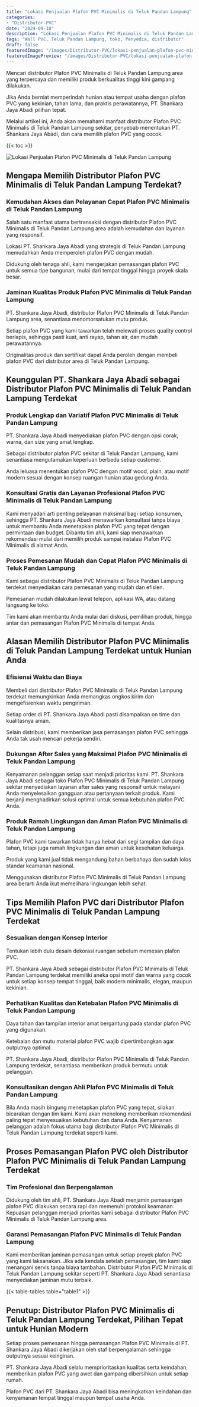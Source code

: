 ```yaml
---
title: "Lokasi Penjualan Plafon PVC Minimalis di Teluk Pandan Lampung"
categories:
- "Distributor-PVC"
date: "2024-09-10"
description: "Lokasi Penjualan Plafon PVC Minimalis di Teluk Pandan Lampung bagi tempat tinggal, perkantoran, serta ritel. Panel unggulan, pilihan motif, variasi warna modern, beserta servis penempatan oleh teknisi ahli dan jaminan resmi!|Servis penjualan Plafon PVC Minimalis di Teluk Pandan Lampung bagi kebutuhan rumah, kantor, atau toko, dengan material unggulan dan pemasangan oleh teknisi berpengalaman dan garansi resmi.|Pilihan Plafon PVC Minimalis di Teluk Pandan Lampung yang terpercaya untuk rumah, perkantoran, dan gerai, bersama material terbaik dan penempatan oleh tim profesional serta kepastian resmi.|Penjualan Plafon PVC Minimalis di Teluk Pandan Lampung untuk tempat tinggal, perkantoran, dan gerai, dengan material unggulan dan pemasangan oleh tim berpengalaman, disertai beserta jaminan resmi.}"
tags: "Wall PVC, Teluk Pandan Lampung, toko, Penyedia, distributor"
draft: false
featuredImage: "/images/Distributor-PVC/lokasi-penjualan-plafon-pvc-minimalis-di-teluk-pandan-lampung.png"
featuredImagePreview: "/images/Distributor-PVC/lokasi-penjualan-plafon-pvc-minimalis-di-teluk-pandan-lampung.png"
---
```


Mencari distributor Plafon PVC Minimalis di Teluk Pandan Lampung area yang terpercaya dan memiliki produk berkualitas tinggi kini gampang dilakukan.

Jika Anda berniat memperindah hunian atau tempat usaha dengan plafon PVC yang kekinian, tahan lama, dan praktis perawatannya, PT. Shankara Jaya Abadi pilihan tepat.

Melalui artikel ini, Anda akan memahami manfaat distributor Plafon PVC Minimalis di Teluk Pandan Lampung sekitar, penyebab menentukan PT. Shankara Jaya Abadi, dan cara memilih plafon PVC yang cocok.

{{< toc >}}

![Lokasi Penjualan Plafon PVC Minimalis di Teluk Pandan Lampung](/images/Distributor-PVC/Lokasi-Penjualan-Plafon-PVC-Minimalis-di-Teluk-Pandan-Lampung.png)

## Mengapa Memilih Distributor Plafon PVC Minimalis di Teluk Pandan Lampung Terdekat?

### Kemudahan Akses dan Pelayanan Cepat Plafon PVC Minimalis di Teluk Pandan Lampung

Salah satu manfaat utama bertransaksi dengan distributor Plafon PVC Minimalis di Teluk Pandan Lampung area adalah kemudahan dan layanan yang responsif.

Lokasi PT. Shankara Jaya Abadi yang strategis di Teluk Pandan Lampung memudahkan Anda memperoleh plafon PVC dengan mudah.

Didukung oleh tenaga ahli, kami mengerjakan pemasangan plafon PVC untuk semua tipe bangunan, mulai dari tempat tinggal hingga proyek skala besar.

### Jaminan Kualitas Produk Plafon PVC Minimalis di Teluk Pandan Lampung

PT. Shankara Jaya Abadi, distributor Plafon PVC Minimalis di Teluk Pandan Lampung area, senantiasa menomorsatukan mutu produk.

Setiap plafon PVC yang kami tawarkan telah melewati proses quality control berlapis, sehingga pasti kuat, anti rayap, tahan air, dan mudah perawatannya.

Originalitas produk dan sertifikat dapat Anda peroleh dengan membeli plafon PVC dari distributor area di Teluk Pandan Lampung.

## Keunggulan PT. Shankara Jaya Abadi sebagai Distributor Plafon PVC Minimalis di Teluk Pandan Lampung Terdekat

### Produk Lengkap dan Variatif Plafon PVC Minimalis di Teluk Pandan Lampung

PT. Shankara Jaya Abadi menyediakan plafon PVC dengan opsi corak, warna, dan size yang amat lengkap.

Sebagai distributor plafon PVC sekitar di Teluk Pandan Lampung, kami senantiasa mengutamakan keperluan berbeda setiap customer.

Anda leluasa menentukan plafon PVC dengan motif wood, plain, atau motif modern sesuai dengan konsep ruangan hunian atau gedung Anda.

### Konsultasi Gratis dan Layanan Profesional Plafon PVC Minimalis di Teluk Pandan Lampung

Kami menyadari arti penting pelayanan maksimal bagi setiap konsumen, sehingga PT. Shankara Jaya Abadi menawarkan konsultasi tanpa biaya untuk membantu Anda menetapkan plafon PVC yang tepat dengan permintaan dan budget. Dibantu tim ahli, kami siap menawarkan rekomendasi mulai dari memilih produk sampai instalasi Plafon PVC Minimalis di alamat Anda.

### Proses Pemesanan Mudah dan Cepat Plafon PVC Minimalis di Teluk Pandan Lampung

Kami sebagai distributor Plafon PVC Minimalis di Teluk Pandan Lampung terdekat menyediakan cara pemesanan yang mudah dan efisien.

Pemesanan mudah dilakukan lewat telepon, aplikasi WA, atau datang langsung ke toko.

Tim kami akan membantu Anda mulai dari diskusi, pemilihan produk, hingga antar dan pemasangan Plafon PVC Minimalis di tempat Anda.

## Alasan Memilih Distributor Plafon PVC Minimalis di Teluk Pandan Lampung Terdekat untuk Hunian Anda

### Efisiensi Waktu dan Biaya

Membeli dari distributor Plafon PVC Minimalis di Teluk Pandan Lampung terdekat memungkinkan Anda memangkas ongkos kirim dan mengefisienkan waktu pengiriman.

Setiap order di PT. Shankara Jaya Abadi pasti disampaikan on time dan kualitasnya aman.

Selain distribusi, kami memberikan jasa pemasangan plafon PVC sehingga Anda tak usah mencari pekerja sendiri.

### Dukungan After Sales yang Maksimal Plafon PVC Minimalis di Teluk Pandan Lampung

Kenyamanan pelanggan setiap saat menjadi prioritas kami. PT. Shankara Jaya Abadi sebagai toko Plafon PVC Minimalis di Teluk Pandan Lampung sekitar menyediakan layanan after sales yang responsif untuk melayani Anda menyelesaikan gangguan atau pertanyaan terkait produk. Kami berjanji menghadirkan solusi optimal untuk semua kebutuhan plafon PVC Anda.

### Produk Ramah Lingkungan dan Aman Plafon PVC Minimalis di Teluk Pandan Lampung

Plafon PVC kami tawarkan tidak hanya hebat dari segi tampilan dan daya tahan, tetapi juga ramah lingkungan dan aman untuk kesehatan keluarga.

Produk yang kami jual tidak mengandung bahan berbahaya dan sudah lolos standar keamanan nasional.

Menggunakan distributor Plafon PVC Minimalis di Teluk Pandan Lampung area berarti Anda ikut memelihara lingkungan lebih sehat.

## Tips Memilih Plafon PVC dari Distributor Plafon PVC Minimalis di Teluk Pandan Lampung Terdekat

### Sesuaikan dengan Konsep Interior

Tentukan lebih dulu desain dekorasi ruangan sebelum memesan plafon PVC.

PT. Shankara Jaya Abadi sebagai distributor Plafon PVC Minimalis di Teluk Pandan Lampung terdekat memiliki aneka opsi motif dan warna yang cocok untuk setiap konsep tempat tinggal, baik modern minimalis, elegan, maupun kekinian.

### Perhatikan Kualitas dan Ketebalan Plafon PVC Minimalis di Teluk Pandan Lampung

Daya tahan dan tampilan interior amat bergantung pada standar plafon PVC yang digunakan.

Ketebalan dan mutu material plafon PVC wajib dipertimbangkan agar outputnya optimal.

PT. Shankara Jaya Abadi, distributor Plafon PVC Minimalis di Teluk Pandan Lampung terdekat, senantiasa memberikan produk bermutu untuk pelanggan.

### Konsultasikan dengan Ahli Plafon PVC Minimalis di Teluk Pandan Lampung

Bila Anda masih bingung menetapkan plafon PVC yang tepat, silakan bicarakan dengan tim kami. Kami akan menolong memberikan rekomendasi paling tepat menyesuaikan kebutuhan dan dana Anda. Kenyamanan pelanggan adalah fokus utama bagi distributor Plafon PVC Minimalis di Teluk Pandan Lampung terdekat seperti kami.

## Proses Pemasangan Plafon PVC oleh Distributor Plafon PVC Minimalis di Teluk Pandan Lampung Terdekat

### Tim Profesional dan Berpengalaman

Didukung oleh tim ahli, PT. Shankara Jaya Abadi menjamin pemasangan plafon PVC dilakukan secara rapi dan memenuhi protokol keamanan. Kepuasan pelanggan menjadi prioritas kami sebagai distributor Plafon PVC Minimalis di Teluk Pandan Lampung area.

### Garansi Pemasangan Plafon PVC Minimalis di Teluk Pandan Lampung

Kami memberikan jaminan pemasangan untuk setiap proyek plafon PVC yang kami laksanakan. Jika ada kendala setelah pemasangan, tim kami siap menangani servis tanpa biaya tambahan. Distributor Plafon PVC Minimalis di Teluk Pandan Lampung sekitar seperti PT. Shankara Jaya Abadi senantiasa menyediakan jaminan mutu terbaik.

{{< table-tables table="table1" >}}

## Penutup: Distributor Plafon PVC Minimalis di Teluk Pandan Lampung Terdekat, Pilihan Tepat untuk Hunian Modern

Setiap proses pemesanan hingga pemasangan Plafon PVC Minimalis di PT. Shankara Jaya Abadi dikerjakan oleh staf berpengalaman sehingga outputnya sesuai keinginan.

PT. Shankara Jaya Abadi selalu memprioritaskan kualitas serta keindahan, memberikan plafon PVC yang awet dan gampang dibersihkan untuk setiap rumah.

Plafon PVC dari PT. Shankara Jaya Abadi bisa meningkatkan keindahan dan kenyamanan tempat tinggal maupun tempat usaha Anda.
